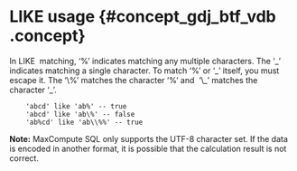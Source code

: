 # LIKE usage {#concept_gdj_btf_vdb .concept}

In LIKE  matching, ‘%’ indicates matching any multiple characters. The ‘\_’ indicates matching a single character. To match ‘%’ or ‘\_’ itself, you must escape it. The ‘\\%’ matches the character ‘%’ and  ‘\\\_’ matches the character ‘\_’.

```
    'abcd' like 'ab%' -- true
    'abcd' like 'ab\%' -- false
    'ab%cd' like 'ab\\%%' -- true
```

**Note:** MaxCompute SQL only supports the UTF-8 character set. If the data is encoded in another format, it is possible that the calculation result is not correct.

